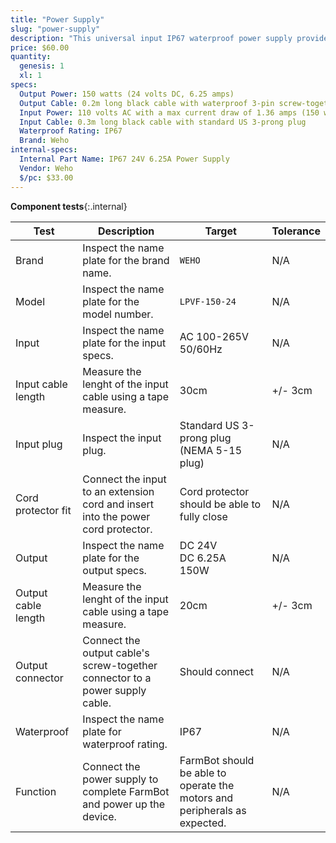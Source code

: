```yaml
---
title: "Power Supply"
slug: "power-supply"
description: "This universal input IP67 waterproof power supply provides FarmBot with all the electricity it needs."
price: $60.00
quantity:
  genesis: 1
  xl: 1
specs:
  Output Power: 150 watts (24 volts DC, 6.25 amps)
  Output Cable: 0.2m long black cable with waterproof 3-pin screw-together connector
  Input Power: 110 volts AC with a max current draw of 1.36 amps (150 watts)<br><br>or<br><br>220 volt AC with a max current draw of 0.68 amps (150 watts)
  Input Cable: 0.3m long black cable with standard US 3-prong plug
  Waterproof Rating: IP67
  Brand: Weho
internal-specs:
  Internal Part Name: IP67 24V 6.25A Power Supply
  Vendor: Weho
  $/pc: $33.00
---
```


**Component tests**{:.internal}

|Test         |Description  |Target       |Tolerance    |
|-------------|-------------|-------------|-------------|
|Brand        |Inspect the name plate for the brand name.|`WEHO`|N/A
|Model        |Inspect the name plate for the model number.|`LPVF-150-24`|N/A
|Input        |Inspect the name plate for the input specs.|AC 100-265V<br>50/60Hz|N/A
|Input cable length|Measure the lenght of the input cable using a tape measure.|30cm|+/- 3cm
|Input plug   |Inspect the input plug.|Standard US 3-prong plug (NEMA 5-15 plug)|N/A
|Cord protector fit|Connect the input to an extension cord and insert into the power cord protector.|Cord protector should be able to fully close|N/A
|Output       |Inspect the name plate for the output specs.|DC 24V<br>DC 6.25A<br>150W|N/A
|Output cable length|Measure the lenght of the input cable using a tape measure.|20cm|+/- 3cm
|Output connector|Connect the output cable's screw-together connector to a power supply cable.|Should connect|N/A
|Waterproof   |Inspect the name plate for waterproof rating.|IP67|N/A
|Function     |Connect the power supply to complete FarmBot and power up the device.|FarmBot should be able to operate the motors and peripherals as expected.|N/A
